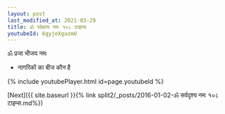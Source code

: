 ```yaml
---
layout: post
last_modified_at: 2021-03-29
title: ॐ स्वेक्षाय नमः १०८ टाइम्स
youtubeId: 6gyjeXgazmU
---
```

 
 
 ॐ प्रजा भीजय नमः  
 
 -  नागरिकों का बीज कौन है 
 
  
 
  
 
 
 
 
 
 


{% include youtubePlayer.html id=page.youtubeId %}
 
[Next]({{ site.baseurl }}{% link  split2/_posts/2016-01-02-ॐ सर्वदृश्य नमः १०८ टाइम्स.md%})
 
